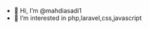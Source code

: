 - 👋 Hi, I’m @mahdiasadi1
- 👀 I’m interested in php,laravel,css,javascript

<!---

- 💞️ I’m looking to collaborate on ...
- 📫 How to reach me ...

mahdiasadi1/mahdiasadi1 is a ✨ special ✨ repository because its `README.md` (this file) appears on your GitHub profile.
You can click the Preview link to take a look at your changes.
--->
